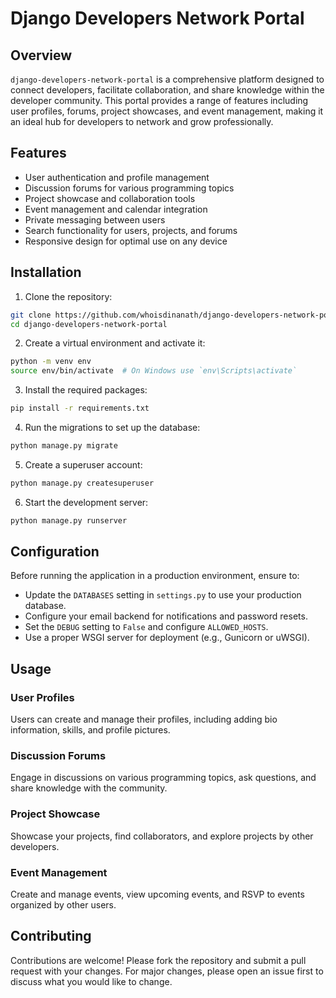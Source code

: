# Django Developers Network Portal

## Overview

`django-developers-network-portal` is a comprehensive platform designed to connect developers, facilitate collaboration, and share knowledge within the developer community. This portal provides a range of features including user profiles, forums, project showcases, and event management, making it an ideal hub for developers to network and grow professionally.

## Features

- User authentication and profile management
- Discussion forums for various programming topics
- Project showcase and collaboration tools
- Event management and calendar integration
- Private messaging between users
- Search functionality for users, projects, and forums
- Responsive design for optimal use on any device

## Installation

1. Clone the repository:

```sh
git clone https://github.com/whoisdinanath/django-developers-network-portal.git
cd django-developers-network-portal
```

2. Create a virtual environment and activate it:

```sh
python -m venv env
source env/bin/activate  # On Windows use `env\Scripts\activate`
```

3. Install the required packages:

```sh
pip install -r requirements.txt
```

4. Run the migrations to set up the database:

```sh
python manage.py migrate
```

5. Create a superuser account:

```sh
python manage.py createsuperuser
```

6. Start the development server:

```sh
python manage.py runserver
```

## Configuration

Before running the application in a production environment, ensure to:

- Update the `DATABASES` setting in `settings.py` to use your production database.
- Configure your email backend for notifications and password resets.
- Set the `DEBUG` setting to `False` and configure `ALLOWED_HOSTS`.
- Use a proper WSGI server for deployment (e.g., Gunicorn or uWSGI).

## Usage

### User Profiles

Users can create and manage their profiles, including adding bio information, skills, and profile pictures.

### Discussion Forums

Engage in discussions on various programming topics, ask questions, and share knowledge with the community.

### Project Showcase

Showcase your projects, find collaborators, and explore projects by other developers.

### Event Management

Create and manage events, view upcoming events, and RSVP to events organized by other users.

## Contributing

Contributions are welcome! Please fork the repository and submit a pull request with your changes. For major changes, please open an issue first to discuss what you would like to change.

